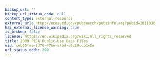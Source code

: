 ```yaml
---
backup_url: ''
backup_url_status_code: null
content_type: external-resource
external_url: http://nces.ed.gov/pubsearch/pubsinfo.asp?pubid=2011038
has_external_license_warning: true
is_broken: false
license: https://en.wikipedia.org/wiki/All_rights_reserved
title: 2009 PISA Public-Use Data Files
uid: ceb85faa-2d76-47be-afbd-a3c20ccb1e2a
url_status_code: 200
---
```

